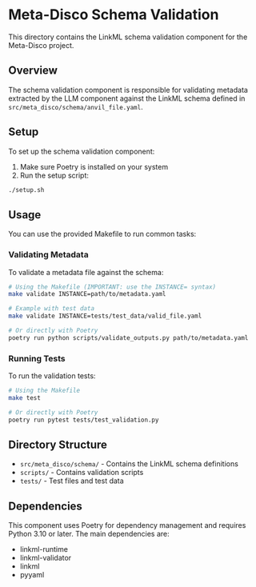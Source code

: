 # Meta-Disco Schema Validation

This directory contains the LinkML schema validation component for the Meta-Disco project.

## Overview

The schema validation component is responsible for validating metadata extracted by the LLM component against the LinkML schema defined in `src/meta_disco/schema/anvil_file.yaml`.

## Setup

To set up the schema validation component:

1. Make sure Poetry is installed on your system
2. Run the setup script:

```bash
./setup.sh
```

## Usage

You can use the provided Makefile to run common tasks:

### Validating Metadata

To validate a metadata file against the schema:

```bash
# Using the Makefile (IMPORTANT: use the INSTANCE= syntax)
make validate INSTANCE=path/to/metadata.yaml

# Example with test data
make validate INSTANCE=tests/test_data/valid_file.yaml

# Or directly with Poetry
poetry run python scripts/validate_outputs.py path/to/metadata.yaml
```

### Running Tests

To run the validation tests:

```bash
# Using the Makefile
make test

# Or directly with Poetry
poetry run pytest tests/test_validation.py
```

## Directory Structure

- `src/meta_disco/schema/` - Contains the LinkML schema definitions
- `scripts/` - Contains validation scripts
- `tests/` - Test files and test data

## Dependencies

This component uses Poetry for dependency management and requires Python 3.10 or later. The main dependencies are:

- linkml-runtime
- linkml-validator
- linkml
- pyyaml

